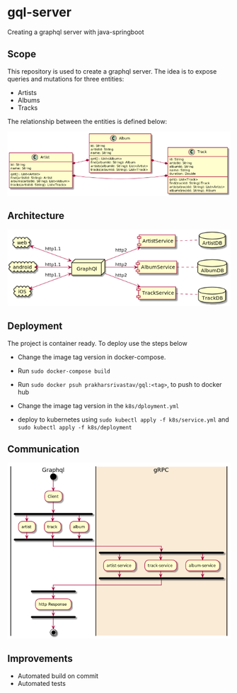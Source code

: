 # gql-server
Creating a graphql server with java-springboot

## Scope
This repository is used to create a graphql server. The idea is to expose queries and mutations for three entities:
- Artists
- Albums
- Tracks

The relationship between the entities is defined below:

![](docs/relationship.png)

## Architecture

![](docs/arch.png)

## Deployment
The project is container ready. To deploy use the steps below

- Change the image tag version in docker-compose.

- Run `sudo docker-compose build`

- Run `sudo docker psuh prakharsrivastav/gql:<tag>`, to push to docker hub

- Change the image tag version in the `k8s/dployment.yml`

- deploy to kubernetes using `sudo kubectl apply -f k8s/service.yml` and `sudo kubectl apply -f k8s/deployment`


## Communication
![](docs/infra.png)

## Improvements

- Automated build on commit
- Automated tests